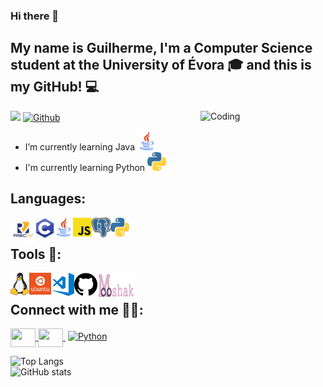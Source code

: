 ### Hi there 👋

## My name is Guilherme, I'm a Computer Science student at the University of Évora 🎓 and this is my GitHub! 💻

<img align="right" alt="Coding" width="200" src="https://res.cloudinary.com/practicaldev/image/fetch/s--sNXjzc6P--/c_limit%2Cf_auto%2Cfl_progressive%2Cq_66%2Cw_880/https://media1.tenor.com/images/0c34272909ee2a4db5606a014082312b/tenor.gif%3Fitemid%3D15828752">

![](https://visitor-badge.laobi.icu/badge?page_id=BichoTraveco.BichoTraveco)
[![Github](https://img.shields.io/github/followers/BichoTraveco?label=Follow&style=social)](https://github.com/BichoTraveco)

- I’m currently learning Java <a href="https://www.java.com" target="_blank" rel="noreferrer"> <img src="https://github.com/BichoTraveco/BichoTraveco/blob/main/Images/Java.png?raw=true" alt="Java" width="30" height="30"/> </a>
- I'm currently learning Python <a href="https://www.python.com" target="_blank" rel="noreferrer"> <img src="https://github.com/BichoTraveco/BichoTraveco/blob/main/Images/python_logo.png?raw=true" alt="Python" width="30" height="30"/> </a>



## Languages:
[<img align="left" alt="Risc-V" width="40px" src="https://github.com/BichoTraveco/BichoTraveco/blob/main/Images/Risc-V.png?raw=true" />]()
[<img align="left" alt="C" width="30px" src="https://github.com/BichoTraveco/BichoTraveco/blob/main/Images/C.png?raw=true" />]()
[<img align="left" alt="Java" width="30px" src="https://github.com/BichoTraveco/BichoTraveco/blob/main/Images/Java.png?raw=true" />]()
[<img align="left" alt="JavaScript" width="30px" src="https://github.com/BichoTraveco/BichoTraveco/blob/main/Images/JavaScript.png?raw=true" />]()
[<img align="left" alt="PostgreSQL" width="30px" src="https://github.com/BichoTraveco/BichoTraveco/blob/main/Images/Postgresql.png?raw=true" />]()
[<img align="left" alt="Python" width="30px" src="https://github.com/BichoTraveco/BichoTraveco/blob/main/Images/python_logo.png?raw=true" />]()

<br>

## Tools 🧰:
[<img align="left" alt="Linux" width="30px" src="https://github.com/BichoTraveco/BichoTraveco/blob/main/Images/Linux.png?raw=true" />]()
[<img align="left" alt="Ubuntu" width="35px" src="https://github.com/BichoTraveco/BichoTraveco/blob/main/Images/ubuntu.png?raw=true" />]()
[<img align="left" alt="VSCode" width="37px" src="https://github.com/BichoTraveco/BichoTraveco/blob/main/Images/Visual_Studio_Code.png?raw=true" />]()
[<img align="left" alt="GitHub" width="37px" src="https://github.com/BichoTraveco/BichoTraveco/blob/main/Images/Github.png?raw=true" />]()
[<img align="left" alt="Mooshak" width="60px" height="40px" src="https://github.com/BichoTraveco/BichoTraveco/blob/main/Images/mooshak_logo.jpg?raw=true" />]()

<br>

## Connect with me 🧑‍💻:
<p align="left">
<a href="https://www.linkedin.com/in/guilherme-grilo-94888720a/" target="blank"><img align="center" src="https://cdn.jsdelivr.net/npm/simple-icons@3.0.1/icons/linkedin.svg" alt="" height="30" width="40" /> </a>
<a href="https://www.instagram.com/gui.grilo/" target="blank"><img align="center" src="https://cdn.jsdelivr.net/npm/simple-icons@3.0.1/icons/instagram.svg" alt="" height="30" width="40" /> </a>
<a href="mailto:guigrilo911@gmail.com" target="blank"> <img align="center" img src="https://cdn.jsdelivr.net/npm/simple-icons@v3/icons/gmail.svg" alt="Python" height="40" style="vertical-align:top; margin:4px"></a>
</p>

![Top Langs](https://github-readme-stats.vercel.app/api/top-langs/?username=BichoTraveco&theme=tokyonight)
<br>
![GitHub stats](https://github-readme-stats.vercel.app/api?username=BichoTraveco&show_icons=true&theme=tokyonight)
<br>
